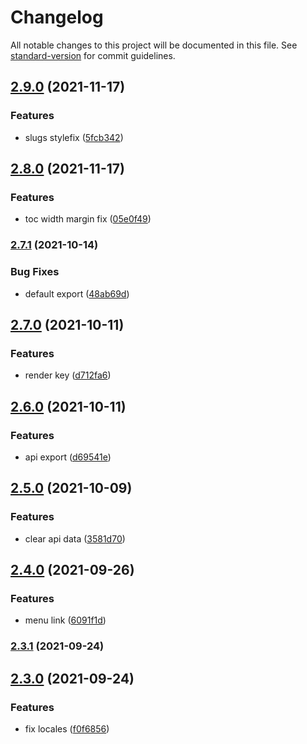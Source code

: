 # Changelog

All notable changes to this project will be documented in this file. See [standard-version](https://github.com/conventional-changelog/standard-version) for commit guidelines.

## [2.9.0](https://github.com/youngjuning/dumi-theme-tuya/compare/v2.8.0...v2.9.0) (2021-11-17)


### Features

* slugs stylefix ([5fcb342](https://github.com/youngjuning/dumi-theme-tuya/commit/5fcb34288e4c8b97b648a9d78efc65b37d07e4b3))

## [2.8.0](https://github.com/youngjuning/dumi-theme-tuya/compare/v2.7.1...v2.8.0) (2021-11-17)


### Features

* toc width margin fix ([05e0f49](https://github.com/youngjuning/dumi-theme-tuya/commit/05e0f49dfb1514cc05e38b5396547bd436349161))

### [2.7.1](https://github.com/youngjuning/dumi-theme-tuya/compare/v2.7.0...v2.7.1) (2021-10-14)


### Bug Fixes

* default export ([48ab69d](https://github.com/youngjuning/dumi-theme-tuya/commit/48ab69dcffe2838e34629f8a081c80ef09461dce))

## [2.7.0](https://github.com/youngjuning/dumi-theme-tuya/compare/v2.6.0...v2.7.0) (2021-10-11)


### Features

* render key ([d712fa6](https://github.com/youngjuning/dumi-theme-tuya/commit/d712fa62ed2e48877445fe9bc48820efdbe92d12))

## [2.6.0](https://github.com/youngjuning/dumi-theme-tuya/compare/v2.5.0...v2.6.0) (2021-10-11)


### Features

* api export ([d69541e](https://github.com/youngjuning/dumi-theme-tuya/commit/d69541e37ee8dd62629f4c08984dc09fec253209))

## [2.5.0](https://github.com/youngjuning/dumi-theme-tuya/compare/v2.4.0...v2.5.0) (2021-10-09)


### Features

* clear api data ([3581d70](https://github.com/youngjuning/dumi-theme-tuya/commit/3581d7072efe46b0c03d8186ec1857817946a41d))

## [2.4.0](https://github.com/youngjuning/dumi-theme-tuya/compare/v2.3.1...v2.4.0) (2021-09-26)


### Features

* menu link ([6091f1d](https://github.com/youngjuning/dumi-theme-tuya/commit/6091f1df71b675fd53e11e48a3b2cb9cde108fc9))

### [2.3.1](https://github.com/youngjuning/dumi-theme-tuya/compare/v2.3.0...v2.3.1) (2021-09-24)

## [2.3.0](https://github.com/youngjuning/dumi-theme-tuya/compare/v2.2.3...v2.3.0) (2021-09-24)


### Features

* fix locales ([f0f6856](https://github.com/youngjuning/dumi-theme-tuya/commit/f0f685689ee69f165887cae77bc671380168d3c0))
